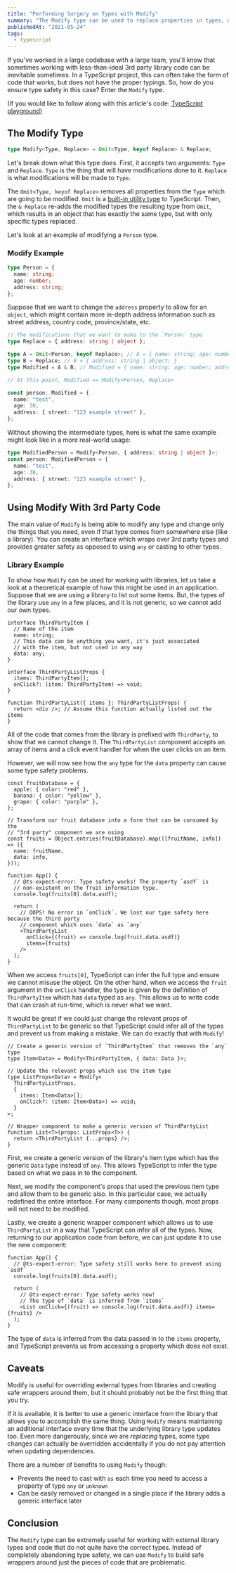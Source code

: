 ```yaml
---
title: "Performing Surgery on Types with Modify"
summary: "The Modify type can be used to replace properties in types, which can be useful when working with libraries that have non-generic types."
publishedAt: "2021-05-24"
tags:
  - typescript
---
```


If you've worked in a large codebase with a large team, you'll know that sometimes working with less-than-ideal 3rd
party library code can be inevitable sometimes. In a TypeScript project, this can often take the form of code that works,
but does not have the proper typings. So, how do you ensure type safety in this case? Enter the `Modify` type.

(If you would like to follow along with this article's code: [TypeScript playground](https://www.typescriptlang.org/play?#code/JYWwDg9gTgLgBAJQKYEMDG8BmUIjgIilQ3wG4AocmATzCTgFkIATYTagHgBVakAaREjAAbdEgB8cALxwA8iGAxuvAQGsk1CJkEixkgGQ7RaJBSq84ABSRQAzhAB20uAG9ycOA5QgkALji2MFDADgDmFB4ooX6eAK4gAEY2EXAozMxEtrb+gcFhFAC+ZjR0RmLOLqnpmdkBQSGhcAA+cBAJAFZIGHBFlCX0AILO8ooc1naOahpaZSbipHAA9ItwQzKVXj459fmp0f4O8UlQCwXmpQBCzsi6JgvLcFfrVRlIWdt5jS1tnRin5-QmKxMMAkMxnENDBd7isgWxQeDnpsYrkGgsojFDolki8ah8Gs1Wh0ujB-uQHgN4DAABbAWxwSAhGACOEgsHSGSszjjewOAQ3YwSchoRyBBk2XkVdyebwxfAwN4wfB8aUY-wAZgADCrItU3rVKrkkEgYP58ABGABM6rgSAAHt4RPQjSb8D0Vb0HhcIDTUkQ5ABpXzC0XwOgTBzm-yshHOcO8igihxi+OOS3RlhsbkSyazCRxnMOMwPKSlsvliuVqvVyvklYDMBgW0O8DCJB1jk1rvdruUB4AdUU1IgsXgXI7PcnU7LlCZNkw5S4tKgzEsKFg1AAkgq8G4PA8AHKy1raGn0RRIEDS5H4-LSh5LulwZgoGAoOBoFBOJKpBzUGkEposRwAA7l+zJwIoADk9LtLEYooFkEBoMAr5gveKwgUOcBnpBO4CAko6eD6cDweyIS-tQoEoNQ0ovm+-hftQhSzg4CpQAuJhwI+K5rhuAAydIwJYOBgPSe54ZetQ8au640Nul4ANoALopI4ADCwjAGgqgAPz+AAFBeID+DJfHyTuACU0iSAAbhAwDMCx5CYLEDgYMAjjccuskCUJBmVMZ9IFKZPnmdQgmBCJEBidZElEDAsRQE4HCsLZSzzEs9ZZPE9AAfSrnuTAnlOOgiUoMIwhUVpgTsiOVLUueO70tAAS4CatJhOQZwhsmWBQLEigACKvigCSIfQ6yqo2bb+JUIrCNAZpEMwboFDqcDjV4XhzR+ECLVAZrUEglUQCBa0baEUAoHQu0LUtBBgElToXd1xYrFw13Jpg0B4COUBwNgg3wPRY0TZBbEQKkgO-Th1Kvh+X6bfQSa2Ll4IJFRZ4dvg6orgycnUG6IrgI4SBsaB9DrvQ8ENL1YpA4o9IyLIxIYAAdOT9RvAZjMwCNb7jbYSCWezIA3QZBmKXzR4+AIIQ-cp1lSJIAXXrK-gy7KG2g-4CsQB6lmWWYhUeV5DZgOaBlxRhcAAAIwLYAC09p0BgLtQDgh3cRYtgoJgJpUSB0CqLYACE3n0GAok2DQcAAAaIcwmDx5Bti2w4jgu3aQlc60Ti4XzEM-VA4vFV5-Ts9KqP7Ug7OLaEvMDUzimasp7Og+zSeYMblAeAlSVOAZ0oeNwYWE5FMAjx4kkgLYUguHzthnDPM8PLIsiWAAyhHB5QzYXvs3A-b0ItYr-Thvv+4HcCNf6SSfmRcN5T5BMbtP+4rCTkAOHnIG0mgakpFhb0njqDVOiEE5MXjh-fOmltKqAXk3YGytJA1zbPXCAjc+Yd1Gl3WwydLIrzXuIaUvceoPAAKq2AJOOEs04GG9gBHABSIAOACxQJITkmZ2AcGlGZQmrCNoSQ8LrOAHCUhnHmH0Cwk9opiXYaNLhjAeGcH4ePPyUVRK2GEdPIK-hWGKLfOIFSKQPAaS0jpfScAjI7gMTuIxnDUFwHso5SR5BpEdn7NdRsNg9qk1-hTGAUNxbqGhtEX+wQ0AuIlCVE83lgC8QnkJFybkzZOEntwcQBlo4xVqHI7RWSbb9xNIPOAY9Em+RoJPVw7M6m5LEgUDKzlTblycBbS01tXC2wds7V2JIPZe1MlfAOcdg5QFDhHJcUcY4bigQQlOacM5Z3tLnCmFdGqA2bvAfWpdXxxMrtXUUtdMHYO2bYVu7dO7d17tKAeyUbHTw4JPWBQUF5L2IavB4vTs5uxgIMh6PBSh+1GUHEO9IogoBCFMzZ-R4lgNGjA1en807FwPuybAuAE5BSRciixCCkF82ceguuDdkGKFwW+fBhDPkZTISxIAA))

## The Modify Type

```typescript
type Modify<Type, Replace> = Omit<Type, keyof Replace> & Replace;
```

Let's break down what this type does. First, it accepts two arguments: `Type` and `Replace`. `Type` is the thing
that will have modifications done to it. `Replace` is what modifications will be made to `Type`.

The `Omit<Type, keyof Replace>` removes all properties from the `Type` which are going to be modified. `Omit` is a
[built-in utility type](https://www.typescriptlang.org/docs/handbook/utility-types.html#omittype-keys) to TypeScript.
Then, the `& Replace` re-adds the modified types the resulting type from `Omit`, which results in an object that
has exactly the same type, but with only specific types replaced.

Let's look at an example of modifying a `Person` type.

### Modify Example

```typescript
type Person = {
  name: string;
  age: number;
  address: string;
};
```

Suppose that we want to change the `address` property to allow for an `object`, which might contain more in-depth
address information such as street address, country code, province/state, etc.

```typescript
// The modifications that we want to make to the `Person` type
type Replace = { address: string | object };

type A = Omit<Person, keyof Replace>; // A = { name: string; age: number; }
type B = Replace; // B = { address: string | object; }
type Modified = A & B; // Modified = { name: string; age: number; address: string | object; }

// At this point, Modified == Modify<Person, Replace>

const person: Modified = {
  name: "test",
  age: 30,
  address: { street: "123 example street" },
};
```

Without showing the intermediate types, here is what the same example might look like in a more real-world usage:

```typescript
type ModifiedPerson = Modify<Person, { address: string | object }>;
const person: ModifiedPerson = {
  name: "test",
  age: 30,
  address: { street: "123 example street" },
};
```

## Using Modify With 3rd Party Code

The main value of `Modify` is being able to modify any type and change only the things that you need, even if that
type comes from somewhere else (like a library). You can create an interface which wraps over 3rd party types and provides
greater safety as opposed to using `any` or casting to other types.

### Library Example

To show how `Modify` can be used for working with libraries, let us take a look at a theoretical example of how this
might be used in an application. Suppose that we are using a library to list out some items. But, the types of the
library use `any` in a few places, and it is not generic, so we cannot add our own types.

```tsx
interface ThirdPartyItem {
  // Name of the item
  name: string;
  // This data can be anything you want, it's just associated
  // with the item, but not used in any way
  data: any;
}

interface ThirdPartyListProps {
  items: ThirdPartyItem[];
  onClick?: (item: ThirdPartyItem) => void;
}

function ThirdPartyList({ items }: ThirdPartyListProps) {
  return <div />; // Assume this function actually listed out the items
}
```

All of the code that comes from the library is prefixed with `ThirdParty`, to show that we cannot change it. The
`ThirdPartyList` component accepts an array of items and a click event handler for when the user clicks on an item.

However, we will now see how the `any` type for the `data` property can cause some type safety problems.

```tsx
const fruitDatabase = {
  apple: { color: "red" },
  banana: { color: "yellow" },
  grape: { color: "purple" },
};

// Transform our fruit database into a form that can be consumed by the
// "3rd party" component we are using
const fruits = Object.entries(fruitDatabase).map(([fruitName, info]) => ({
  name: fruitName,
  data: info,
}));

function App() {
  // @ts-expect-error: Type safety works! The property `asdf` is
  // non-existent on the fruit information type.
  console.log(fruits[0].data.asdf);

  return (
    // OOPS! No error in `onClick`. We lost our type safety here because the third party
    // component which uses `data` as `any`
    <ThirdPartyList
      onClick={(fruit) => console.log(fruit.data.asdf)}
      items={fruits}
    />
  );
}
```

When we access `fruits[0]`, TypeScript can infer the full type and ensure we cannot misuse the object. On the other
hand, when we access the `fruit` argument in the `onClick` handler, the type is given by the definition of `ThirdPartyItem`
which has `data` typed as `any`. This allows us to write code that can crash at run-time, which is never what we want.

It would be great if we could just change the relevant props of `ThirdPartyList` to be generic so that TypeScript
could infer all of the types and prevent us from making a mistake. We can do exactly that with `Modify`!

```tsx
// Create a generic version of `ThirdPartyItem` that removes the `any` type
type Item<Data> = Modify<ThirdPartyItem, { data: Data }>;

// Update the relevant props which use the item type
type ListProps<Data> = Modify<
  ThirdPartyListProps,
  {
    items: Item<Data>[];
    onClick?: (item: Item<Data>) => void;
  }
>;

// Wrapper component to make a generic version of ThirdPartyList
function List<T>(props: ListProps<T>) {
  return <ThirdPartyList {...props} />;
}
```

First, we create a generic version of the library's item type which has the generic `Data` type instead of `any`. This
allows TypeScript to infer the type based on what we pass in to the component.

Next, we modify the component's props that used the previous item type and allow them to be generic also. In this particular
case, we actually redefined the entire interface. For many components though, most props will not need to be modified.

Lastly, we create a generic wrapper component which allows us to use `ThirdPartyList` in a way that TypeScript can infer
all of the types. Now, returning to our application code from before, we can just update it to use the new component:

```tsx
function App() {
  // @ts-expect-error: Type safety still works here to prevent using `asdf`
  console.log(fruits[0].data.asdf);

  return (
    // @ts-expect-error: Type safety works now!
    // The type of `data` is inferred from `items`
    <List onClick={(fruit) => console.log(fruit.data.asdf)} items={fruits} />
  );
}
```

The type of `data` is inferred from the data passed in to the `items` property, and TypeScript prevents us from accessing
a property which does not exist.

## Caveats

Modify is useful for overriding external types from libraries and creating safe wrappers around them, but it should
probably not be the first thing that you try.

If it is available, it is better to use a generic interface from the library that allows you to accomplish the same thing. Using
`Modify` means maintaining an additional interface every time that the underlying library type updates too. Even more dangerously,
since we are _replacing_ types, some type changes can actually be overridden accidentally if you do not pay attention
when updating dependencies.

There are a number of benefits to using `Modify` though:

- Prevents the need to cast with `as` each time you need to access a property of type `any` or `unknown`
- Can be easily removed or changed in a single place if the library adds a generic interface later

## Conclusion

The `Modify` type can be extremely useful for working with external library types and code that do not quite have
the correct types. Instead of completely abandoning type safety, we can use `Modify` to build safe wrappers around
just the pieces of code that are problematic.
